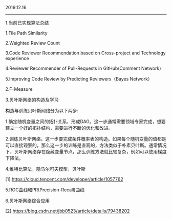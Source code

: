 2019.12.16

---



1.当前已实现算法总结

1.File Path Similarity

2.Weighted Review Count

3.Code Reviewer Recommendation based on Cross-project and Technology experience

4.Reviewer Recommender of Pull-Requests in GitHub(Comment Network)

5.Improving Code Review by Predicting Reviewers（Bayes Network）









2.F-Measure



3.贝叶斯网络的构造及学习

构造与训练贝叶斯网络分为以下两步:

1.确定随机变量之间的拓扑关系，形成DAG。这一步通常需要领域专家完成，想要建立一个好的拓扑结构，需要进行不断的优化和改进。

2.训练贝叶斯网络。这一步要完成条件概率表的构造。如果每个随机变量的值都是可以直接观察的，那么这一步的训练是直观的，方法类似于朴素贝叶斯。通常情况下，贝叶斯网络存在隐藏变量节点，那么训练方法就比较复杂，例如可以使用梯度下降法。



4.维特比算法，隐马尔可夫模型，贝叶斯

[1].https://cloud.tencent.com/developer/article/1057762

5.ROC曲线和PR(Precision-Recall)曲线



6.贝叶斯网络综合应用

[2].https://blog.csdn.net/jbb0523/article/details/79438202